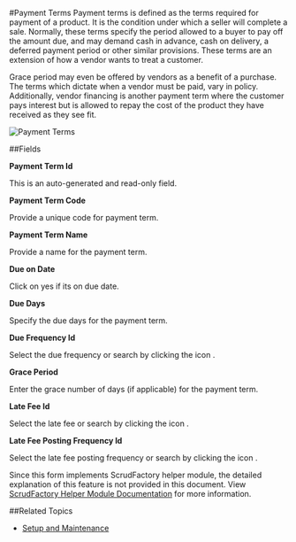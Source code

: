 #Payment Terms
Payment terms is defined as the terms required for payment of a 
product. It is the condition under which a seller will complete a 
sale. Normally, these terms specify the period allowed to a buyer to
pay off the amount due, and may demand cash in advance, cash on
delivery, a deferred payment period or other similar provisions.
These terms are an extension of how a vendor wants to treat a customer.
 
Grace period may even be offered by vendors as a benefit
of a purchase. The terms which dictate when a vendor must be paid, vary
in policy. Additionally, vendor financing is another payment term 
where the customer pays interest but is allowed to repay the cost of
the product they have received as they see fit.

![Payment Terms](images/payment-terms.png)

##Fields

**Payment Term Id**

 This is an auto-generated and read-only field.


**Payment Term Code**

 Provide a unique code for payment term.

**Payment Term Name**

 Provide a name for the payment term.

**Due on Date**

 Click on yes if its on due date.

**Due Days** 

 Specify the due days for the payment term.

**Due Frequency Id**

 Select the due frequency or search by clicking the icon <i class="item-selector"></i>.

**Grace Period**

 Enter the grace number of days (if applicable) for the payment term.

**Late Fee Id**

 Select the late fee or search by clicking the icon <i class="item-selector"></i>.

**Late Fee Posting Frequency Id**

 Select the late fee posting frequency or search by clicking the icon <i class="item-selector"></i>.




<div class="ui info message">
    Since this form implements ScrudFactory helper module, the detailed explanation of this feature is not provided
    in this document. View <a href="../../core-concepts/scrud-factory.md">ScrudFactory Helper Module Documentation</a>
    for more information.
</div>

##Related Topics
* [Setup and Maintenance](../setup-and-maintenance.md)
